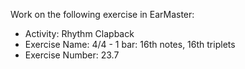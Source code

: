 Work on the following exercise in EarMaster:
- Activity: Rhythm Clapback
- Exercise Name: 4/4 - 1 bar: 16th notes, 16th triplets
- Exercise Number: 23.7
